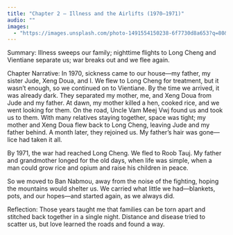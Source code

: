 ```yaml
---
title: "Chapter 2 — Illness and the Airlifts (1970–1971)"
audio: ""
images:
  - "https://images.unsplash.com/photo-1491554150238-6f7730d8a653?q=80&w=1600&auto=format&fit=crop"
---
```


Summary: Illness sweeps our family; nighttime flights to Long Cheng and Vientiane separate us; war breaks out and we flee again.

Chapter Narrative: In 1970, sickness came to our house—my father, my sister Jude, Xeng Doua, and I. We flew to Long Cheng for treatment, but it wasn’t enough, so we continued on to Vientiane. By the time we arrived, it was already dark. They separated my mother, me, and Xeng Doua from Jude and my father. At dawn, my mother killed a hen, cooked rice, and we went looking for them. On the road, Uncle Vam Meej Vwj found us and took us to them. With many relatives staying together, space was tight; my mother and Xeng Doua flew back to Long Cheng, leaving Jude and my father behind. A month later, they rejoined us. My father’s hair was gone—lice had taken it all.

By 1971, the war had reached Long Cheng. We fled to Roob Tauj. My father and grandmother longed for the old days, when life was simple, when a man could grow rice and opium and raise his children in peace.

So we moved to Ban Nabmou, away from the noise of the fighting, hoping the mountains would shelter us. We carried what little we had—blankets, pots, and our hopes—and started again, as we always did.


Reflection:
Those years taught me that families can be torn apart and stitched back together in a single night. Distance and disease tried to scatter us, but love learned the roads and found a way.
